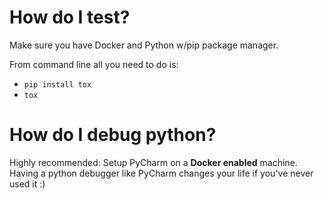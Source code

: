 # How do I test?

Make sure you have Docker and Python w/pip package manager.

From command line all you need to do is:

- `pip install tox`
- `tox`

# How do I debug python?

Highly recommended: Setup PyCharm on a **Docker enabled** machine.  Having a python debugger like PyCharm changes your life if you've never used it :)
